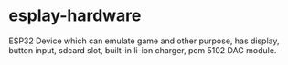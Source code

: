# esplay-hardware
ESP32 Device which can emulate game and other purpose, has display, button input, sdcard slot, built-in li-ion charger, pcm 5102 DAC module.
